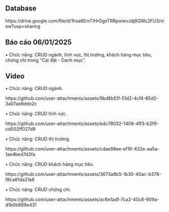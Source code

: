 <h2 align="left">Database</h2>
<p align="left"> https://drive.google.com/file/d/1hsa6EmTlHrGgnTRRpoiwvJdj8QWc2FU3/view?usp=sharing</p>

<h2 align="left">Báo cáo 06/01/2025</h2>
<p align="left">• Chức năng: CRUD ngành, lĩnh vực, thị trường, khách hàng mục tiêu, chứng chỉ trong "Cài đặt - Danh mục".  </p>

<h2 align="left">Video</h2>
<p align="left">• Chức năng: CRUD ngành. </p>
<p align="left">https://github.com/user-attachments/assets/9bd8b51f-51d2-4cf4-85d5-3a07ae8dde2c</p>

<p align="left">• Chức năng: CRUD lĩnh vực. </p>
<p align="left">https://github.com/user-attachments/assets/edc78032-1408-4ff3-b2f9-cd002ff027d9</p>

<p align="left">• Chức năng: CRUD thị trường. </p>
<p align="left">https://github.com/user-attachments/assets/cdae98ee-ef16-432e-aa5a-1ae4bed7d3fa</p>

<p align="left">• Chức năng: CRUD khách hàng mục tiêu. </p>
<p align="left">https://github.com/user-attachments/assets/3673a8b5-1b30-40ac-b378-f8ca81da21a8</p>

<p align="left">• Chức năng: CRUD chứng chỉ. </p>
<p align="left">https://github.com/user-attachments/assets/ac6e1adf-7ca2-40c8-909a-d1b0b869e431</p>
